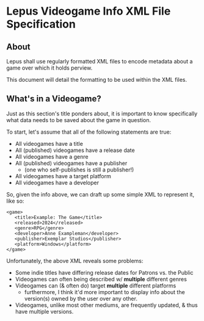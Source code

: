 # Lepus Videogame Info XML File Specification

## About

Lepus shall use regularly formatted XML files to encode metadata about a game over which it holds perview.  
  
This document will detail the formatting to be used within the XML files.

## What's in a Videogame?

Just as this section's title ponders about, it is important to know specifically what data needs to be saved about the game in question.

To start, let's assume that all of the following statements are true:

 - All videogames have a title
 - All (published) videogames have a release date
 - All videogames have a genre
 - All (published) videogames have a publisher
    - (one who self-publishes is still a publisher!)
 - All videogames have a target platform
 - All videogames have a developer

 So, given the info above, we can draft up some simple XML to represent it, like so:

 ```
<game>
    <title>Example: The Game</title>
    <released>2024</released>
    <genre>RPG</genre>
    <developer>Anne Exampleman</developer>
    <publisher>Exemplar Studios</publisher>
    <platform>Windows</platform>
</game>
 ```

Unfortunately, the above XML reveals some problems:
 - Some indie titles have differing release dates for Patrons vs. the Public
 - Videogames can often being described w/ **multiple** different genres
 - Videogames can (& often do) target **multiple** different platforms
    - furthermore, I think it'd more important to display info about the version(s) owned by the user over any other.
 - Videogames, unlike most other mediums, are frequently updated, & thus have multiple versions.